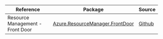 | Reference | Package | Source |
|---|---|---|
|Resource Management - Front Door|[Azure.ResourceManager.FrontDoor](https://www.nuget.org/packages/Azure.ResourceManager.FrontDoor)|[Github](https://github.com/Azure/azure-sdk-for-net/blob/main/sdk/frontdoor/Azure.ResourceManager.FrontDoor)|

